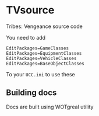 TVsource
========

Tribes: Vengeance source code

You need to add 
```
EditPackages=GameClasses
EditPackages=EquipmentClasses
EditPackages=VehicleClasses
EditPackages=BaseObjectClasses
```

To your `UCC.ini` to use these

Building docs
-------------

Docs are built using WOTgreal utility
